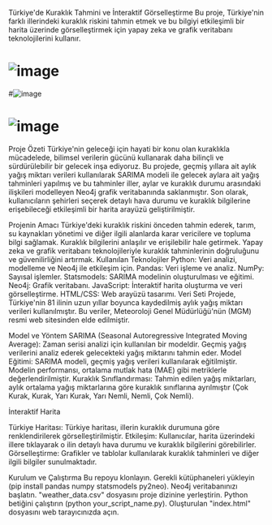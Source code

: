 Türkiye'de Kuraklık Tahmini ve İnteraktif Görselleştirme
Bu proje, Türkiye'nin farklı illerindeki kuraklık riskini tahmin etmek ve bu bilgiyi etkileşimli bir harita üzerinde görselleştirmek için yapay zeka ve grafik veritabanı teknolojilerini kullanır.


# ![image](https://github.com/EnesSenerr/Kuraklik-Tahmini/assets/95829898/367421b5-4b00-42fc-8e25-670662811d57)
#![image](https://github.com/EnesSenerr/Kuraklik-Tahmini/assets/95829898/a30353cb-ecf4-48f1-8508-fe914bf7f01c)
# ![image](https://github.com/EnesSenerr/Kuraklik-Tahmini/assets/95829898/4abac830-bbae-4475-a74d-25a900a4e70c)


Proje Özeti
Türkiye'nin geleceği için hayati bir konu olan kuraklıkla mücadelede, bilimsel verilerin gücünü kullanarak daha bilinçli ve sürdürülebilir bir gelecek inşa ediyoruz. Bu projede, geçmiş yıllara ait aylık yağış miktarı verileri kullanılarak SARIMA modeli ile gelecek aylara ait yağış tahminleri yapılmış ve bu tahminler iller, aylar ve kuraklık durumu arasındaki ilişkileri modelleyen Neo4j grafik veritabanında saklanmıştır. Son olarak, kullanıcıların şehirleri seçerek detaylı hava durumu ve kuraklık bilgilerine erişebileceği etkileşimli bir harita arayüzü geliştirilmiştir.

Projenin Amacı
Türkiye'deki kuraklık riskini önceden tahmin ederek, tarım, su kaynakları yönetimi ve diğer ilgili alanlarda karar vericilere ve topluma bilgi sağlamak.
Kuraklık bilgilerini anlaşılır ve erişilebilir hale getirmek.
Yapay zeka ve grafik veritabanı teknolojileriyle kuraklık tahminlerinin doğruluğunu ve güvenilirliğini artırmak.
Kullanılan Teknolojiler
Python: Veri analizi, modelleme ve Neo4j ile etkileşim için.
Pandas: Veri işleme ve analiz.
NumPy: Sayısal işlemler.
Statsmodels: SARIMA modelinin oluşturulması ve eğitimi.
Neo4j: Grafik veritabanı.
JavaScript: İnteraktif harita oluşturma ve veri görselleştirme.
HTML/CSS: Web arayüzü tasarımı.
Veri Seti
Projede, Türkiye'nin 81 ilinin uzun yıllar boyunca kaydedilmiş aylık yağış miktarı verileri kullanılmıştır. Bu veriler, Meteoroloji Genel Müdürlüğü'nün (MGM) resmi web sitesinden elde edilmiştir.

Model ve Yöntem
SARIMA (Seasonal Autoregressive Integrated Moving Average): Zaman serisi analizi için kullanılan bir modeldir. Geçmiş yağış verilerini analiz ederek gelecekteki yağış miktarını tahmin eder.
Model Eğitimi: SARIMA modeli, geçmiş yağış verileri kullanılarak eğitilmiştir. Modelin performansı, ortalama mutlak hata (MAE) gibi metriklerle değerlendirilmiştir.
Kuraklık Sınıflandırması: Tahmin edilen yağış miktarları, aylık ortalama yağış miktarlarına göre kuraklık sınıflarına ayrılmıştır (Çok Kurak, Kurak, Yarı Kurak, Yarı Nemli, Nemli, Çok Nemli).

İnteraktif Harita

Türkiye Haritası: Türkiye haritası, illerin kuraklık durumuna göre renklendirilerek görselleştirilmiştir.
Etkileşim: Kullanıcılar, harita üzerindeki illere tıklayarak o ilin detaylı hava durumu ve kuraklık bilgilerini görebilirler.
Görselleştirme: Grafikler ve tablolar kullanılarak kuraklık tahminleri ve diğer ilgili bilgiler sunulmaktadır.

Kurulum ve Çalıştırma
Bu repoyu klonlayın.
Gerekli kütüphaneleri yükleyin (pip install pandas numpy statsmodels py2neo).
Neo4j veritabanınızı başlatın.
"weather_data.csv" dosyasını proje dizinine yerleştirin.
Python betiğini çalıştırın (python your_script_name.py).
Oluşturulan "index.html" dosyasını web tarayıcınızda açın.
